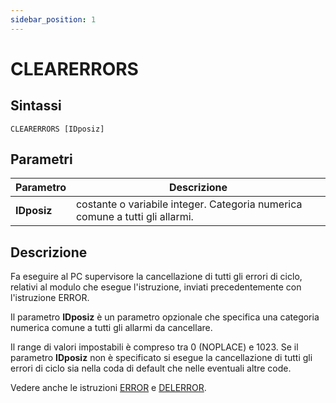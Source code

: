 ```yaml
---
sidebar_position: 1
---
```


# CLEARERRORS

## Sintassi

  ```
CLEARERRORS [IDposiz] 
  ```

## Parametri
|Parametro                 | Descrizione                                                                   |                
|--------------------------|-------------------------------------------------------------------------------|
| **IDposiz**              | costante o variabile integer. Categoria numerica comune a tutti gli allarmi.  |

## Descrizione
Fa eseguire al PC supervisore la cancellazione di tutti gli errori di ciclo, relativi al modulo che esegue l'istruzione, inviati precedentemente con l'istruzione ERROR. 

Il parametro **IDposiz** è un parametro opzionale che specifica una categoria numerica comune a tutti gli allarmi da cancellare. 

Il range di valori impostabili è compreso tra 0 (NOPLACE) e 1023. Se il parametro **IDposiz** non è specificato si esegue la cancellazione di tutti gli errori di ciclo sia nella coda di default che nelle eventuali altre code. 

Vedere anche le istruzioni [ERROR](ERROR.md) e [DELERROR](DELERROR.md).
